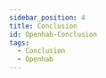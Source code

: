 ```yaml
---
sidebar_position: 4
title: Conclusion
id: Openhab-Conclusion
tags:
  - Conclusion
  - Openhab
---
```

